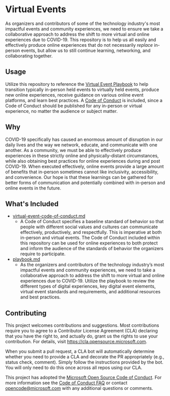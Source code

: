 # Virtual Events

As organizers and contributors of some of the technology industry's most impactful events and community experiences, we need to ensure we take a collaborative approach to address the shift to more virtual and online experiences due to COVID-19. This repository is to help us all easily and effectively produce online experiences that do not necessarily *replace* in-person events, but allow us to still continue learning, networking, and collaborating together. 
  
## Usage

Utilize this repository to reference the [Virtual Event Playbook](./playbook.md) to help transition typically in-person held events to virtually held events, produce new online experiences, receive guidance on various online event platforms, and learn best practices. A [Code of Conduct](./virtual-event-code-of-conduct.md) is included, since a Code of Conduct should be published for any in-person or virtual experience, no matter the audience or subject matter.

## Why

COVID-19 specifically has caused an enormous amount of disruption in our daily lives and the way we network, educate, and communicate with one another. As a community, we must be able to effectively produce experiences in these strictly online and physically-distant circumstances, while also obtaining best practices for online experiences during and post COVID-19. When executed effectively, online events provide a large amount of benefits that in-person sometimes cannot like inclusivity, accessibility, and convenience. Our hope is that these learnings can be gathered for better forms of communication and potentially combined with in-person and online events in the future.

## What's Included

* [virtual-event-code-of-conduct.md](./virtual-event-code-of-conduct.md)
  * A Code of Conduct specifies a baseline standard of behavior so that people with different social values and cultures can communicate effectively, productively, and respectfully. This is imperative at both in-person and virtual events. The Code of Conduct included within this repository can be used for online experiences to both protect and inform the audience of the standards of behavior the organizers require to participate.
* [playbook.md](./playbook.md)
  * As the organizers and contributors of the technology industry’s most impactful events and community experiences, we need to take a collaborative approach to address the shift to more virtual and online experiences due to COVID-19. Utilize the playbook to review the different types of digital experiences, key digital event elements, virtual event standards and requirements, and additional resources and best practices. 

## Contributing

This project welcomes contributions and suggestions.  Most contributions require you to agree to a Contributor License Agreement (CLA) declaring that you have the right to, and actually do, grant us the rights to use your contribution. For details, visit https://cla.opensource.microsoft.com.

When you submit a pull request, a CLA bot will automatically determine whether you need to provide a CLA and decorate the PR appropriately (e.g., status check, comment). Simply follow the instructions provided by the bot. You will only need to do this once across all repos using our CLA.

This project has adopted the [Microsoft Open Source Code of Conduct](https://opensource.microsoft.com/codeofconduct/). For more information see the [Code of Conduct FAQ](https://opensource.microsoft.com/codeofconduct/faq/) or contact [opencode@microsoft.com](mailto:opencode@microsoft.com) with any additional questions or comments.

